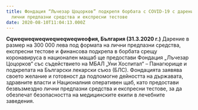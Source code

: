```yaml
---
title: Фондация “Лъчезар Цоцорков” подкрепя борбата с COVID-19 с дарение на
  лични предпазни средства и експресни тестове
date: 2020-08-10T11:04:13.000Z
---
```

**Сqweqweqweqweqweqweqweофия, България (31.3.2020 г.)** Дарение в размер на 300 000 лева под формата на лични предпазни средства, експресни тестове и финансова подкрепа в борбата срещу коронавируса в национален мащаб ще предостави Фондация „Лъчезар Цоцорков“ със съдействието на МБАЛ „Уни Хоспитал“ – Панагюрище и подкрепата на Български лекарски съюз (БЛС). Фондацията заявява своето желание и готовност да подпомогне дейността на държавата, здравните власти и Националния оперативен щаб, като предостави безвъзмездно лични предпазни средства и експресни тестове, за да обезпечат безопасността на медицинските екипи в лечебните заведения.

![]()